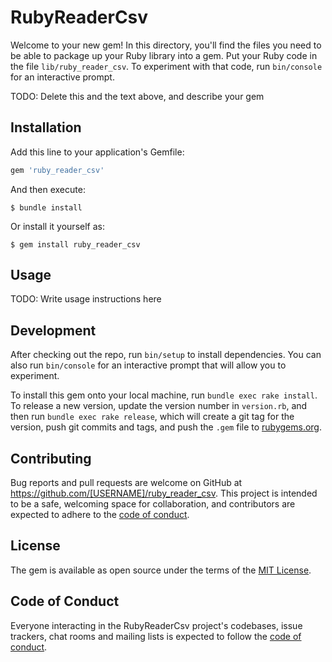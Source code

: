# RubyReaderCsv

Welcome to your new gem! In this directory, you'll find the files you need to be able to package up your Ruby library into a gem. Put your Ruby code in the file `lib/ruby_reader_csv`. To experiment with that code, run `bin/console` for an interactive prompt.

TODO: Delete this and the text above, and describe your gem

## Installation

Add this line to your application's Gemfile:

```ruby
gem 'ruby_reader_csv'
```

And then execute:

    $ bundle install

Or install it yourself as:

    $ gem install ruby_reader_csv

## Usage

TODO: Write usage instructions here

## Development

After checking out the repo, run `bin/setup` to install dependencies. You can also run `bin/console` for an interactive prompt that will allow you to experiment.

To install this gem onto your local machine, run `bundle exec rake install`. To release a new version, update the version number in `version.rb`, and then run `bundle exec rake release`, which will create a git tag for the version, push git commits and tags, and push the `.gem` file to [rubygems.org](https://rubygems.org).

## Contributing

Bug reports and pull requests are welcome on GitHub at https://github.com/[USERNAME]/ruby_reader_csv. This project is intended to be a safe, welcoming space for collaboration, and contributors are expected to adhere to the [code of conduct](https://github.com/[USERNAME]/ruby_reader_csv/blob/master/CODE_OF_CONDUCT.md).


## License

The gem is available as open source under the terms of the [MIT License](https://opensource.org/licenses/MIT).

## Code of Conduct

Everyone interacting in the RubyReaderCsv project's codebases, issue trackers, chat rooms and mailing lists is expected to follow the [code of conduct](https://github.com/[USERNAME]/ruby_reader_csv/blob/master/CODE_OF_CONDUCT.md).
